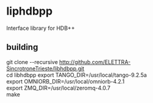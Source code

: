 # liphdbpp
Interface library for HDB++

## building
git clone --recursive http://github.com/ELETTRA-SincrotroneTrieste/libhdbpp.git  
cd libhdbpp 
export TANGO_DIR=/usr/local/tango-9.2.5a  
export OMNIORB_DIR=/usr/local/omniorb-4.2.1  
export ZMQ_DIR=/usr/local/zeromq-4.0.7  
make

